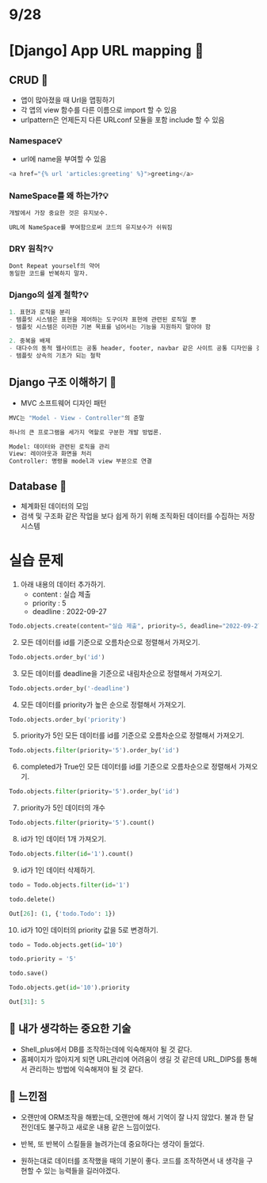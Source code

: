 # 9/28

# [Django] App URL mapping 📝

## **CRUD** 💭

- 앱이 많아졌을 때 Url을 맵핑하기
- 각 앱의 view 함수를 다른 이름으로 import 할 수 있음
- urlpattern은 언제든지 다른 URLconf 모듈을 포함 include 할 수 있음

### Namespace💡

- url에 name을 부여할 수 있음

```py
<a href="{% url 'articles:greeting' %}">greeting</a>
```

### NameSpace를 왜 하는가?💡

```py
개발에서 가장 중요한 것은 유지보수.

URL에 NameSpace를 부여함으로써 코드의 유지보수가 쉬워짐
```

### DRY 원칙?💡

```py
Dont Repeat yourself의 약어
동일한 코드를 반복하지 말자.
```

### Django의 설계 철학?💡

```py
1. 표현과 로직을 분리
- 템플릿 시스템은 표현을 제어하는 도구이자 표현에 관련된 로직일 뿐
- 템플릿 시스템은 이러한 기본 목표를 넘어서는 기능을 지원하지 말아야 함

2. 중복을 배제
- 대다수의 동적 웹사이트는 공통 header, footer, navbar 같은 사이트 공통 디자인을 갖음
- 템플릿 상속의 기초가 되는 철학
```

## **Django 구조 이해하기** 💭

- MVC 소프트웨어 디자인 패턴

```py
MVC는 "Model - View - Controller"의 준말

하나의 큰 프로그램을 세가지 역할로 구분한 개발 방법론.

Model: 데이터와 관련된 로직을 관리
View: 레이아웃과 화면을 처리
Controller: 명령을 model과 view 부분으로 연결
```

## **Database** 💭

- 체계화된 데이터의 모임
- 검색 및 구조화 같은 작업을 보다 쉽게 하기 위해 조직화된 데이터를 수집하는 저장 시스템

# 실습 문제

1. 아래 내용의 데이터 추가하기.
   - content : 실습 제출
   - priority : 5
   - deadline : 2022-09-27

```py
Todo.objects.create(content="실습 제출", priority=5, deadline="2022-09-27")
```

2. 모든 데이터를 id를 기준으로 오름차순으로 정렬해서 가져오기.

```py
Todo.objects.order_by('id')
```

3. 모든 데이터를 deadline을 기준으로 내림차순으로 정렬해서 가져오기.

```py
Todo.objects.order_by('-deadline')
```

4. 모든 데이터를 priority가 높은 순으로 정렬해서 가져오기.

```py
Todo.objects.order_by('priority')
```

5. priority가 5인 모든 데이터를 id를 기준으로 오름차순으로 정렬해서 가져오기.

```py
Todo.objects.filter(priority='5').order_by('id')
```

6. completed가 True인 모든 데이터를 id를 기준으로 오름차순으로 정렬해서 가져오기.

```py
Todo.objects.filter(priority='5').order_by('id')
```

7. priority가 5인 데이터의 개수

```py
Todo.objects.filter(priority='5').count()
```

8. id가 1인 데이터 1개 가져오기.

```py
Todo.objects.filter(id='1').count()
```

9. id가 1인 데이터 삭제하기.

```py
todo = Todo.objects.filter(id='1')

todo.delete()

Out[26]: (1, {'todo.Todo': 1})
```

10. id가 10인 데이터의 priority 값을 5로 변경하기.

```py
todo = Todo.objects.get(id='10')

todo.priority = '5'

todo.save()

Todo.objects.get(id='10').priority

Out[31]: 5
```

## 🔎 내가 생각하는 중요한 기술

- Shell_plus에서 DB를 조작하는데에 익숙해져야 될 것 같다.
- 홈페이지가 많아지게 되면 URL관리에 어려움이 생길 것 같은데 URL_DIPS를 통해서 관리하는 방법에 익숙해져야 될 것 같다.

## 💎 느낀점

- 오랜만에 ORM조작을 해봤는데, 오랜만에 해서 기억이 잘 나지 않았다. 불과 한 달 전인데도 불구하고 새로운 내용 같은 느낌이었다.

- 반복, 또 반복이 스킬들을 늘려가는데 중요하다는 생각이 들었다.

- 원하는대로 데이터를 조작했을 때의 기분이 좋다. 코드를 조작하면서 내 생각을 구현할 수 있는 능력들을 길러야겠다.
